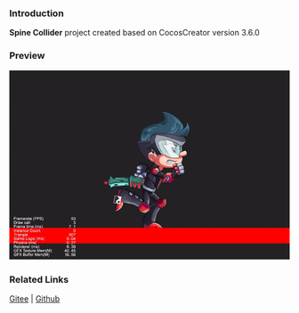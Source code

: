### Introduction

**Spine Collider** project created based on CocosCreator version 3.6.0

### Preview
![image](../../../gif/202203/2022030225.gif)

### Related Links
[Gitee](https://gitee.com/mirrors_cocos-creator/test-cases-3d/tree/v3.0/assets/cases/spine) | [Github](https://github.com/cocos-creator/test-cases-3d/tree/v3.0/assets/cases/spine)